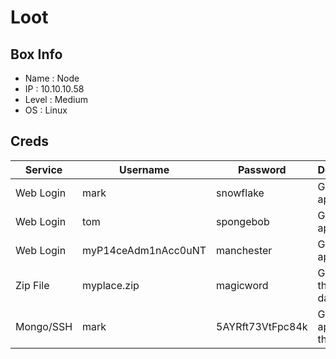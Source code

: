 # Loot

## Box Info
- Name : Node		
- IP : 10.10.10.58
- Level : Medium
-  OS : Linux

## Creds

| Service | Username | Password | Description |
|---|---|---|---|
| Web Login| mark | snowflake | Got from api/users|
| Web Login| tom | spongebob | Got from api/users|
| Web Login| myP14ceAdm1nAcc0uNT | manchester | Got from api/users|
| Zip File| myplace.zip | magicword | Got from the admin dashboard|
| Mongo/SSH| mark | 5AYRft73VtFpc84k | Got from app.js in the zip file|



